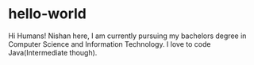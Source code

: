 # hello-world

Hi Humans!
Nishan here, I am currently pursuing my bachelors degree in Computer Science and Information Technology. I love to code Java(Intermediate though).

